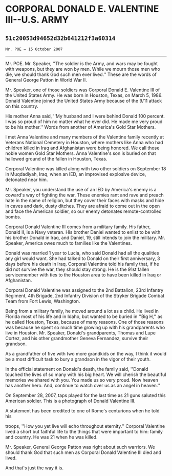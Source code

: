 # CORPORAL DONALD E. VALENTINE III--U.S. ARMY
## `51c20053d94652d32b641212f3a60314`
`Mr. POE — 15 October 2007`

---


Mr. POE. Mr. Speaker, ''The soldier is the Army, and wars may be 
fought with weapons, but they are won by men. While we mourn those men 
who die, we should thank God such men ever lived.'' These are the words 
of General George Patton in World War II.

Mr. Speaker, one of those soldiers was Corporal Donald E. Valentine 
III of the United States Army. He was born in Houston, Texas, on March 
5, 1986. Donald Valentine joined the United States Army because of the 
9/11 attack on this country.

His mother Anna said, ''My husband and I were behind Donald 100 
percent. I was so proud of him no matter what he ever did. He made me 
very proud to be his mother.'' Words from another of America's Gold 
Star Mothers.

I met Anna Valentine and many members of the Valentine family 
recently at Veterans National Cemetery in Houston, where mothers like 
Anna who had children killed in Iraq and Afghanistan were being 
honored. We call those noble women Gold Star Mothers. Anna Valentine's 
son is buried on that hallowed ground of the fallen in Houston, Texas.

Corporal Valentine was killed along with two other soldiers on 
September 18 in Muqdadiyah, Iraq, when an IED, an improvised explosive 
device, detonated near him.

Mr. Speaker, you understand the use of an IED by America's enemy is a 
coward's way of fighting the war. These enemies rant and rave and 
preach hate in the name of religion, but they cover their faces with 
masks and hide in caves and dark, dusty ditches. They are afraid to 
come out in the open and face the American soldier, so our enemy 
detonates remote-controlled bombs.

Corporal Donald Valentine III comes from a military family. His 
father, Donald II, is a Navy veteran. His brother Daniel wanted to 
enlist to be with his brother Donald in Iraq, and Daniel, 19, still 
intends to join the military. Mr. Speaker, America owes much to 
families like the Valentines.

Donald was married 1 year to Lucia, who said Donald had all the 
qualities any girl would want. She had talked to Donald on their first 
anniversary, 3 days before his death in Iraq. Corporal Valentine told 
his family that, if he did not survive the war, they should stay 
strong. He is the 91st fallen servicemember with ties to the Houston 
area to have been killed in Iraq or Afghanistan.

Corporal Donald Valentine was assigned to the 2nd Battalion, 23rd 
Infantry Regiment, 4th Brigade, 2nd Infantry Division of the Stryker 
Brigade Combat Team from Fort Lewis, Washington.

Being from a military family, he moved around a lot as a child. He 
lived in Florida most of his life and in Idaho, but wanted to be buried 
in ''Big H,'' as he called Houston, Texas, because of many reasons. One 
of those reasons was because he spent so much time growing up with his 
grandparents who live in Houston. Mr. Speaker, Donald's grandparents, 
Thomas and Lupe Cortez, and his other grandmother Geneva Fernandez, 
survive their grandson.

As a grandfather of five with two more grandkids on the way, I think 
it would be a most difficult task to bury a grandson in the vigor of 
their youth.

In the official statement on Donald's death, the family said, 
''Donald touched the lives of so many with his big heart. We will 
cherish the beautiful memories we shared with you. You made us so very 
proud. Now heaven has another hero. And, continue to watch over us as 
an angel in heaven.''

On September 28, 2007, taps played for the last time as 21 guns 
saluted this American soldier. This is a photograph of Donald Valentine 
III.

A statement has been credited to one of Rome's centurions when he 
told his


troops, ''How you yet live will echo throughout eternity.'' Corporal 
Valentine lived a short but faithful life to the things that were 
important to him: family and country. He was 21 when he was killed.

Mr. Speaker, General George Patton was right about such warriors. We 
should thank God that such men as Corporal Donald Valentine III died 
and lived.

And that's just the way it is.
